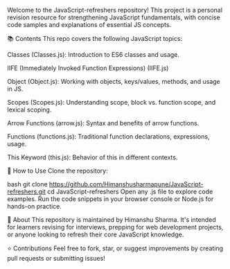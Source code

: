 Welcome to the JavaScript-refreshers repository!
This project is a personal revision resource for strengthening JavaScript fundamentals, with concise code samples and explanations of essential JS concepts.

📚 Contents
This repo covers the following JavaScript topics:

Classes (Classes.js): Introduction to ES6 classes and usage.

IIFE (Immediately Invoked Function Expressions) (IIFE.js)

Object (Object.js): Working with objects, keys/values, methods, and usage in JS.

Scopes (Scopes.js): Understanding scope, block vs. function scope, and lexical scoping.

Arrow Functions (arrow.js): Syntax and benefits of arrow functions.

Functions (functions.js): Traditional function declarations, expressions, usage.

This Keyword (this.js): Behavior of this in different contexts.

🚀 How to Use
Clone the repository:

bash
git clone https://github.com/Himanshusharmapune/JavaScript-refreshers.git
cd JavaScript-refreshers
Open any .js file to explore code examples.
Run the code snippets in your browser console or Node.js for hands-on practice.

📝 About
This repository is maintained by Himanshu Sharma.
It's intended for learners revising for interviews, prepping for web development projects, or anyone looking to refresh their core JavaScript knowledge.

⭐️ Contributions
Feel free to fork, star, or suggest improvements by creating pull requests or submitting issues!

